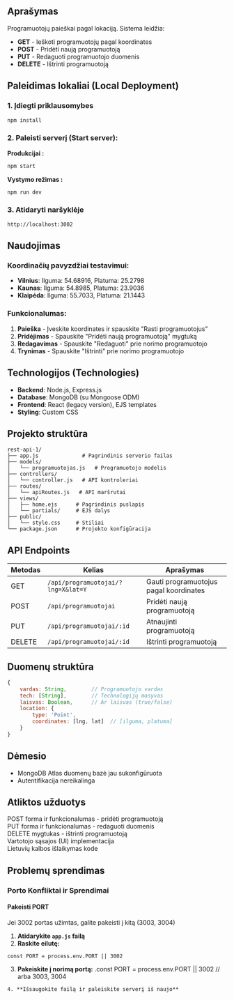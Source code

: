 ##  Aprašymas 
Programuotojų paieškai pagal lokaciją. 
Sistema leidžia:
- **GET** - Ieškoti programuotojų pagal koordinates
- **POST** - Pridėti naują programuotoją
- **PUT** - Redaguoti programuotojo duomenis  
- **DELETE** - Ištrinti programuotoją

##  Paleidimas lokaliai (Local Deployment)

### 1. Įdiegti priklausomybes
```bash
npm install
```

### 2. Paleisti serverį (Start server):

**Produkcijai :**
```bash
npm start
```

**Vystymo režimas :**
```bash
npm run dev
```

### 3. Atidaryti naršyklėje
```
http://localhost:3002
```

##  Naudojimas 

### Koordinačių pavyzdžiai testavimui:
- **Vilnius**: Ilguma: 54.68916, Platuma: 25.2798
- **Kaunas**: Ilguma: 54.8985, Platuma: 23.9036
- **Klaipėda**: Ilguma: 55.7033, Platuma: 21.1443

### Funkcionalumas:
1. **Paieška** - Įveskite koordinates ir spauskite "Rasti programuotojus"
2. **Pridėjimas** - Spauskite "Pridėti naują programuotoją" mygtuką
3. **Redagavimas** - Spauskite "Redaguoti" prie norimo programuotojo
4. **Trynimas** - Spauskite "Ištrinti" prie norimo programuotojo

##  Technologijos (Technologies)
- **Backend**: Node.js, Express.js
- **Database**: MongoDB (su Mongoose ODM)
- **Frontend**: React (legacy version), EJS templates
- **Styling**: Custom CSS

##  Projekto struktūra 
```
rest-api-1/
├── app.js              # Pagrindinis serverio failas
├── models/
│   └── programuotojas.js   # Programuotojo modelis
├── controllers/
│   └── controller.js   # API kontroleriai
├── routes/
│   └── apiRoutes.js   # API maršrutai
├── views/
│   ├── home.ejs      # Pagrindinis puslapis
│   └── partials/     # EJS dalys
├── public/
│   └── style.css     # Stiliai
└── package.json      # Projekto konfigūracija
```
## API Endpoints

| Metodas | Kelias | Aprašymas |
|---------|--------|-----------|
| GET | `/api/programuotojai/?lng=X&lat=Y` | Gauti programuotojus pagal koordinates |
| POST | `/api/programuotojai` | Pridėti naują programuotoją |
| PUT | `/api/programuotojai/:id` | Atnaujinti programuotoją |
| DELETE | `/api/programuotojai/:id` | Ištrinti programuotoją |

##  Duomenų struktūra 
```javascript
{
    vardas: String,        // Programuotojo vardas
    tech: [String],        // Technologijų masyvas
    laisvas: Boolean,      // Ar laisvas (true/false)
    location: {
        type: 'Point',
        coordinates: [lng, lat]  // [ilguma, platuma]
    }
}
```

## Dėmesio 
- MongoDB Atlas duomenų bazė jau sukonfigūruota 
- Autentifikacija nereikalinga 


## Atliktos užduotys 
POST forma ir funkcionalumas - pridėti programuotoją  
PUT forma ir funkcionalumas - redaguoti duomenis  
DELETE mygtukas - ištrinti programuotoją  
Vartotojo sąsajos (UI) implementacija  
Lietuvių kalbos išlaikymas kode  

## Problemų sprendimas 

### Porto Konfliktai ir Sprendimai

####  Pakeisti PORT

Jei 3002 portas užimtas, galite pakeisti į kitą (3003, 3004)

1. **Atidarykite `app.js` failą**
2. **Raskite eilutę:**
```
const PORT = process.env.PORT || 3002
```
3. **Pakeiskite į norimą portą:**
.const PORT = process.env.PORT || 3002  // arba 3003, 3004
```
4. **Išsaugokite failą ir paleiskite serverį iš naujo**


